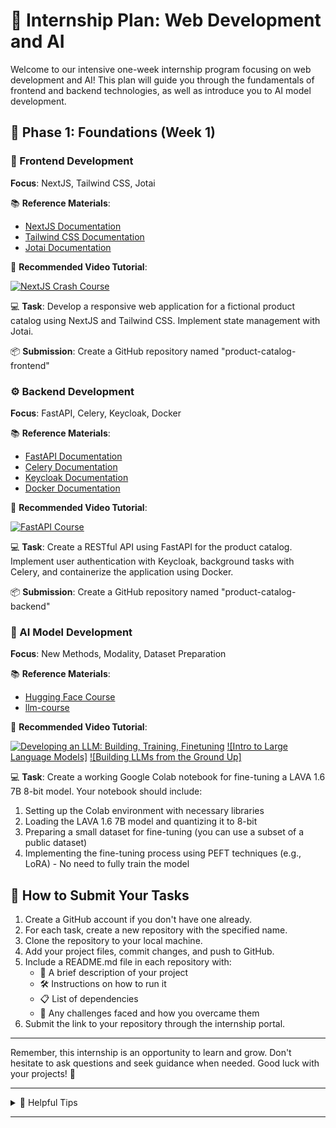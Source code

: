 # 🚀 Internship Plan: Web Development and AI

Welcome to our intensive one-week internship program focusing on web development and AI! This plan will guide you through the fundamentals of frontend and backend technologies, as well as introduce you to AI model development.

## 📅 Phase 1: Foundations (Week 1)

### 🎨 Frontend Development
**Focus**: NextJS, Tailwind CSS, Jotai

📚 **Reference Materials**:
- [NextJS Documentation](https://nextjs.org/docs)
- [Tailwind CSS Documentation](https://tailwindcss.com/docs)
- [Jotai Documentation](https://jotai.org/)

🎥 **Recommended Video Tutorial**:

[![NextJS Crash Course](https://img.youtube.com/vi/mTz0GXj8NN0/0.jpg)](https://www.youtube.com/watch?v=mTz0GXj8NN0 "NextJS Crash Course")

💻 **Task**: Develop a responsive web application for a fictional product catalog using NextJS and Tailwind CSS. Implement state management with Jotai.

📦 **Submission**: Create a GitHub repository named "product-catalog-frontend"

### ⚙️ Backend Development
**Focus**: FastAPI, Celery, Keycloak, Docker

📚 **Reference Materials**:
- [FastAPI Documentation](https://fastapi.tiangolo.com/)
- [Celery Documentation](https://docs.celeryproject.org/en/stable/getting-started/introduction.html)
- [Keycloak Documentation](https://www.keycloak.org/documentation)
- [Docker Documentation](https://docs.docker.com/get-started/)

🎥 **Recommended Video Tutorial**:

[![FastAPI Course](https://img.youtube.com/vi/7t2alSnE2-I/0.jpg)](https://www.youtube.com/watch?v=7t2alSnE2-I "FastAPI Course")

💻 **Task**: Create a RESTful API using FastAPI for the product catalog. Implement user authentication with Keycloak, background tasks with Celery, and containerize the application using Docker.

📦 **Submission**: Create a GitHub repository named "product-catalog-backend"

### 🧠 AI Model Development
**Focus**: New Methods, Modality, Dataset Preparation

📚 **Reference Materials**:
- [Hugging Face Course](https://huggingface.co/course/chapter1/1)
- [llm-course](https://github.com/mlabonne/llm-course)

🎥 **Recommended Video Tutorial**:

[![Developing an LLM: Building, Training, Finetuning](https://img.youtube.com/vi/kPGTx4wcm_w/0.jpg)](https://www.youtube.com/watch?v=kPGTx4wcm_w)
[![Intro to Large Language Models]](https://www.youtube.com/watch?v=zjkBMFhNj_g)
[![Building LLMs from the Ground Up]](https://www.youtube.com/watch?v=quh7z1q7-uc)


💻 **Task**: Create a working Google Colab notebook for fine-tuning a LAVA 1.6 7B 8-bit model. Your notebook should include:

1. Setting up the Colab environment with necessary libraries
2. Loading the LAVA 1.6 7B model and quantizing it to 8-bit
3. Preparing a small dataset for fine-tuning (you can use a subset of a public dataset)
4. Implementing the fine-tuning process using PEFT techniques (e.g., LoRA) - No need to fully train the model
   
## 📝 How to Submit Your Tasks

1. Create a GitHub account if you don't have one already.
2. For each task, create a new repository with the specified name.
3. Clone the repository to your local machine.
4. Add your project files, commit changes, and push to GitHub.
5. Include a README.md file in each repository with:
   - 📄 A brief description of your project
   - 🛠️ Instructions on how to run it
   - 📋 List of dependencies
   - 🚧 Any challenges faced and how you overcame them
6. Submit the link to your repository through the internship portal.

---

Remember, this internship is an opportunity to learn and grow. Don't hesitate to ask questions and seek guidance when needed. Good luck with your projects! 🌟

---

<details>
<summary>📌 Helpful Tips</summary>

- Commit your code frequently and write meaningful commit messages.
- Use branching strategies for different features or experiments.
- Document your code as you go - your future self will thank you!
- Don't be afraid to explore beyond the provided materials. Curiosity is key in tech!
- Balance your time between learning and doing. Both are crucial for your growth.

</details>

---
